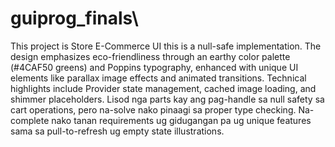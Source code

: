 # guiprog_finals\

This project is Store E-Commerce UI this is a null-safe implementation. The design emphasizes eco-friendliness through an earthy color palette (#4CAF50 greens) and Poppins typography, enhanced with unique UI elements like parallax image effects and animated transitions. Technical highlights include Provider state management, cached image loading, and shimmer placeholders. Lisod nga parts kay ang pag-handle sa null safety sa cart operations, pero na-solve nako pinaagi sa proper type checking. Na-complete nako tanan requirements ug gidugangan pa ug unique features sama sa pull-to-refresh ug empty state illustrations.
